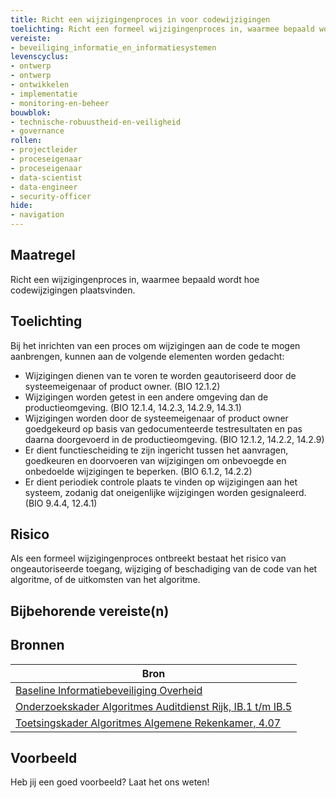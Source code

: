 ```yaml
---
title: Richt een wijzigingenproces in voor codewijzigingen
toelichting: Richt een formeel wijzigingenproces in, waarmee bepaald wordt hoe codewijzigingen plaatsvinden.
vereiste:
- beveiliging_informatie_en_informatiesystemen
levenscyclus:
- ontwerp
- ontwerp
- ontwikkelen
- implementatie
- monitoring-en-beheer
bouwblok:
- technische-robuustheid-en-veiligheid
- governance
rollen:
- projectleider
- proceseigenaar
- proceseigenaar
- data-scientist
- data-engineer
- security-officer
hide:
- navigation
---
```


<!-- tags -->

## Maatregel

Richt een wijzigingenproces in, waarmee bepaald wordt hoe codewijzigingen plaatsvinden.


## Toelichting

Bij het inrichten van een proces om wijzigingen aan de code te mogen aanbrengen, kunnen aan de volgende elementen worden gedacht:

- Wijzigingen dienen van te voren te worden geautoriseerd door de systeemeigenaar of product owner. (BIO 12.1.2)
- Wijzigingen worden getest in een andere omgeving dan de productieomgeving. (BIO 12.1.4, 14.2.3, 14.2.9, 14.3.1)
- Wijzigingen worden door de systeemeigenaar of product owner goedgekeurd op basis van gedocumenteerde testresultaten en pas daarna doorgevoerd in de productieomgeving. (BIO 12.1.2, 14.2.2, 14.2.9)
- Er dient functiescheiding te zijn ingericht tussen het aanvragen, goedkeuren en doorvoeren van wijzigingen om onbevoegde en onbedoelde wijzigingen te beperken. (BIO 6.1.2, 14.2.2)
- Er dient periodiek controle plaats te vinden op wijzigingen aan het systeem, zodanig dat oneigenlijke wijzigingen worden gesignaleerd. (BIO 9.4.4, 12.4.1)

## Risico
Als een formeel wijzigingenproces ontbreekt bestaat het risico van ongeautoriseerde toegang, wijziging of beschadiging van de code van het algoritme, of de uitkomsten van het algoritme.

## Bijbehorende vereiste(n)

<!-- list_vereisten_on_maatregelen_page -->

## Bronnen

| Bron                        |
|-----------------------------|
| [Baseline Informatiebeveiliging Overheid](https://www.digitaleoverheid.nl/overzicht-van-alle-onderwerpen/cybersecurity/bio-en-ensia/baseline-informatiebeveiliging-overheid/) |
| [Onderzoekskader Algoritmes Auditdienst Rijk, IB.1 t/m IB.5](https://www.rijksoverheid.nl/documenten/rapporten/2023/07/11/onderzoekskader-algoritmes-adr-2023) |
| [Toetsingskader Algoritmes Algemene Rekenkamer, 4.07](https://www.rekenkamer.nl/onderwerpen/algoritmes/documenten/publicaties/2024/05/15/het-toetsingskader-aan-de-slag)  |

## Voorbeeld

Heb jij een goed voorbeeld? Laat het ons weten!
